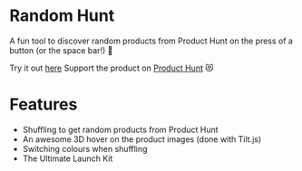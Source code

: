 # Random Hunt
A fun tool to discover random products from Product Hunt on the press of a button (or the space bar!) 🎲

Try it out [here](https://exposure.cards/randomhunt)
Support the product on [Product Hunt](https://www.producthunt.com/posts/random-hunt-2) 😻


# Features

 - Shuffling to get random products from Product Hunt
 - An awesome 3D hover on the product images (done with Tilt.js)
 - Switching colours when shuffling
 - The Ultimate Launch Kit
